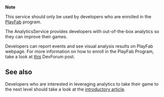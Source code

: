 **Note**

This service should only be used by developers who are enrolled in the [PlayFab](https://developer.rblx.playfab.com/en-US/sign-up) program.

The AnalyticsService provides developers with out-of-the-box analytics so they can improve their games.

Developers can report events and see visual analysis results on PlayFab webpage. For more information on how to enroll in the PlayFab Program, take a look at [this](https://devforum.roblox.com/t/join-our-playfab-program-leverage-all-the-data/653420) DevForum post.

See also
--------

Developers who are interested in leveraging analytics to take their game to the next level should take a look at the [introductory article](https://developer.roblox.com/en-us/articles/Using-the-Analytics-Service).